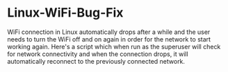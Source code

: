 # Linux-WiFi-Bug-Fix
WiFi connection in Linux automatically drops after a while and the user needs to turn the WiFi off and on again in order for the network to start working again. Here's a script which when run as the superuser will check for network connectivity and when the connection drops, it will automatically reconnect to the previously connected network.

